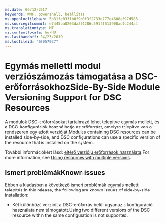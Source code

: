 ```yaml
---
ms.date: 06/12/2017
keywords: WMF, powershell, beállítás
ms.openlocfilehash: 5b31fe833fb0f9d0f3f2733e777e4608a697d583
ms.sourcegitcommit: e7445ba8203da304286c591ff513900ad1c244a4
ms.translationtype: MT
ms.contentlocale: hu-HU
ms.lasthandoff: 04/23/2019
ms.locfileid: "62057927"
---
```

# <a name="side-by-side-module-versioning-support-for-dsc-resources"></a><span data-ttu-id="ec009-102">Egymás melletti modul verziószámozás támogatása a DSC-erőforrásokhoz</span><span class="sxs-lookup"><span data-stu-id="ec009-102">Side-By-Side Module Versioning Support for DSC Resources</span></span>

<span data-ttu-id="ec009-103">A modulok DSC-erőforrásokat tartalmazó lehet telepítve egymás mellett, és a DSC-konfigurációk használhatja az erőforrást, amelyre telepítve van a rendszeren egy adott verzióját.</span><span class="sxs-lookup"><span data-stu-id="ec009-103">Modules containing DSC resources can be installed side-by-side, and DSC configurations can use a specific version of the resource that is installed on the system.</span></span>

<span data-ttu-id="ec009-104">További információkért lásd: [eltérő verziójú erőforrások használata](https://msdn.microsoft.com/powershell/dsc/sxsresource).</span><span class="sxs-lookup"><span data-stu-id="ec009-104">For more information, see [Using resources with multiple versions](https://msdn.microsoft.com/powershell/dsc/sxsresource).</span></span>

## <a name="known-issues"></a><span data-ttu-id="ec009-105">Ismert problémák</span><span class="sxs-lookup"><span data-stu-id="ec009-105">Known issues</span></span>

<span data-ttu-id="ec009-106">Ebben a kiadásban a következő ismert problémák egymás melletti telepítés:</span><span class="sxs-lookup"><span data-stu-id="ec009-106">In this release, the following are known issues of side-by-side installation:</span></span>

-   <span data-ttu-id="ec009-107">Két különböző verzióit a DSC-erőforrás belül ugyanaz a konfiguráció használata nem támogatott.</span><span class="sxs-lookup"><span data-stu-id="ec009-107">Using two different versions of the DSC resource within the same configuration is not supported.</span></span>
